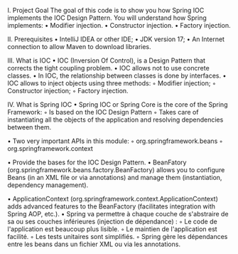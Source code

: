 I. Project Goal
The goal of this code is to show you how Spring IOC implements the IOC Design Pattern.
You will understand how Spring implements:
• Modifier injection.
• Constructor injection.
• Factory injection.

II. Prerequisites
• IntelliJ IDEA or other IDE;
• JDK version 17;
• An Internet connection to allow Maven to download libraries.

III. What is IOC
• IOC (Inversion Of Control), is a Design Pattern that corrects the tight coupling problem.
• IOC allows not to use concrete classes.
• In IOC, the relationship between classes is done by interfaces.
• IOC allows to inject objects using three methods:
◦ Modifier injection;
◦ Constructor injection;
◦ Factory injection.

IV. What is Spring IOC
• Spring IOC or Spring Core is the core of the Spring Framework:
◦ Is based on the IOC Design Pattern
◦ Takes care of instantiating all the objects of the application and resolving dependencies between them.

• Two very important APIs in this module:
◦ org.springframework.beans
◦ org.springframework.context

• Provide the bases for the IOC Design Pattern.
• BeanFatory (org.springframework.beans.factory.BeanFactory) allows you to configure Beans (in an XML file or via annotations) and manage them (instantiation, dependency management).

• ApplicationContext (org.springframework.context.ApplicationContext) adds advanced features to the BeanFactory (facilitates integration with Spring AOP, etc.).
    • Spring va permettre à chaque couche de s'abstraire de sa ou ses couches inférieures (injection de dépendance) : 
        ◦ Le code de l'application est beaucoup plus lisible. 
        ◦ Le maintien de l'application est facilité. 
        ◦ Les tests unitaires sont simplifiés. 
        ◦ Spring gère les dépendances entre les beans dans un fichier XML ou via les annotations.
